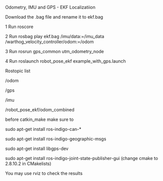 Odometry, IMU and GPS - EKF Localizatiion

Download the .bag file and rename it to ekf.bag

1 Run roscore

2 Run rosbag play ekf.bag /imu/data:=/imu_data /warthog_velocity_controller/odom:=/odom

3 Run rosrun gps_common utm_odometry_node

4 Run roslaunch robot_pose_ekf example_with_gps.launch

Rostopic list

/odom

/gps

/imu

/robot_pose_ekf/odom_combined

before catkin_make make sure to

sudo apt-get install ros-indigo-can-*

sudo apt-get install ros-indigo-geographic-msgs

sudo apt-get install libgps-dev

sudo apt-get install ros-indigo-joint-state-publisher-gui (change cmake to 2.8.10.2 in CMakelists)

You may use rviz to check the results
